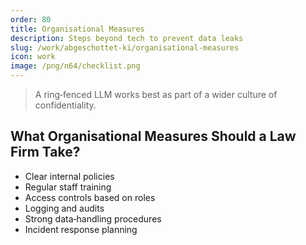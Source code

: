 ```yaml
---
order: 80
title: Organisational Measures
description: Steps beyond tech to prevent data leaks
slug: /work/abgeschottet-ki/organisational-measures
icon: work
image: /png/n64/checklist.png
---
```


> A ring‑fenced LLM works best as part of a wider culture of confidentiality.

## What Organisational Measures Should a Law Firm Take?

- Clear internal policies
- Regular staff training
- Access controls based on roles
- Logging and audits
- Strong data‑handling procedures
- Incident response planning
